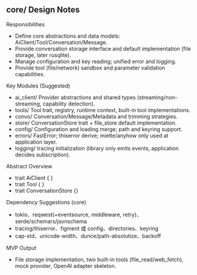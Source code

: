 core/ Design Notes
--------------

Responsibilities
- Define core abstractions and data models: AiClient/Tool/Conversation/Message.
- Provide conversation storage interface and default implementation (file storage, later rusqlite).
- Manage configuration and key reading; unified error and logging.
- Provide tool (file/network) sandbox and parameter validation capabilities.

Key Modules (Suggested)
- ai_client/         Provider abstractions and shared types (streaming/non-streaming, capability detection).
- tools/             Tool trait, registry, runtime context, built-in tool implementations.
- convo/             Conversation/Message/Metadata and trimming strategies.
- store/             ConversationStore trait + file_store default implementation.
- config/            Configuration and loading merge; path and keyring support.
- errors/            FastError; thiserror derive; miette/anyhow only used at application layer.
- logging/           tracing initialization (library only emits events, application decides subscription).

Abstract Overview
- trait AiClient {
  }
- trait Tool {
  }
- trait ConversationStore {}

Dependency Suggestions (core)
- tokio、reqwest(+eventsource, middleware, retry)、serde/schemars/jsonschema
- tracing/thiserror、figment 或 config、directories、keyring
- cap-std、unicode-width、dunce/path-absolutize、backoff

MVP Output
- File storage implementation, two built-in tools (file_read/web_fetch), mock provider, OpenAI adapter skeleton.

